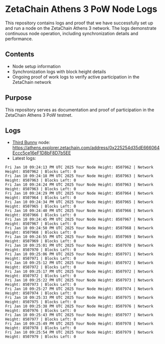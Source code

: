 # ZetaChain Athens 3 PoW Node Logs
This repository contains logs and proof that we have successfully set up and run a node on the ZetaChain Athens 3 network. The logs demonstrate continuous node operation, including synchronization details and performance.

## Contents
- Node setup information
- Synchronization logs with block height details
- Ongoing proof of work logs to verify active participation in the ZetaChain network

## Purpose
This repository serves as documentation and proof of participation in the ZetaChain Athens 3 PoW testnet.

## Logs

- [Third Bunny](https://thirdbunny.xyz/) node: https://athens.explorer.zetachain.com/address/0x225254d35dE666064Eccc5ce16eF1D8bF8D7b5EE
- Latest logs:
```
Fri Jan 10 09:24:13 PM UTC 2025 Your Node Height: 8507962 | Network Height: 8507962 | Blocks Left: 0
Fri Jan 10 09:24:18 PM UTC 2025 Your Node Height: 8507963 | Network Height: 8507963 | Blocks Left: 0
Fri Jan 10 09:24:24 PM UTC 2025 Your Node Height: 8507963 | Network Height: 8507963 | Blocks Left: 0
Fri Jan 10 09:24:29 PM UTC 2025 Your Node Height: 8507964 | Network Height: 8507964 | Blocks Left: 0
Fri Jan 10 09:24:34 PM UTC 2025 Your Node Height: 8507965 | Network Height: 8507965 | Blocks Left: 0
Fri Jan 10 09:24:40 PM UTC 2025 Your Node Height: 8507966 | Network Height: 8507966 | Blocks Left: 0
Fri Jan 10 09:24:45 PM UTC 2025 Your Node Height: 8507967 | Network Height: 8507967 | Blocks Left: 0
Fri Jan 10 09:24:50 PM UTC 2025 Your Node Height: 8507968 | Network Height: 8507968 | Blocks Left: 0
Fri Jan 10 09:24:55 PM UTC 2025 Your Node Height: 8507969 | Network Height: 8507969 | Blocks Left: 0
Fri Jan 10 09:25:01 PM UTC 2025 Your Node Height: 8507970 | Network Height: 8507970 | Blocks Left: 0
Fri Jan 10 09:25:06 PM UTC 2025 Your Node Height: 8507971 | Network Height: 8507971 | Blocks Left: 0
Fri Jan 10 09:25:12 PM UTC 2025 Your Node Height: 8507972 | Network Height: 8507972 | Blocks Left: 0
Fri Jan 10 09:25:17 PM UTC 2025 Your Node Height: 8507972 | Network Height: 8507972 | Blocks Left: 0
Fri Jan 10 09:25:22 PM UTC 2025 Your Node Height: 8507973 | Network Height: 8507973 | Blocks Left: 0
Fri Jan 10 09:25:27 PM UTC 2025 Your Node Height: 8507974 | Network Height: 8507974 | Blocks Left: 0
Fri Jan 10 09:25:33 PM UTC 2025 Your Node Height: 8507975 | Network Height: 8507975 | Blocks Left: 0
Fri Jan 10 09:25:38 PM UTC 2025 Your Node Height: 8507976 | Network Height: 8507976 | Blocks Left: 0
Fri Jan 10 09:25:43 PM UTC 2025 Your Node Height: 8507977 | Network Height: 8507977 | Blocks Left: 0
Fri Jan 10 09:25:49 PM UTC 2025 Your Node Height: 8507978 | Network Height: 8507978 | Blocks Left: 0
Fri Jan 10 09:25:54 PM UTC 2025 Your Node Height: 8507979 | Network Height: 8507979 | Blocks Left: 0
```
